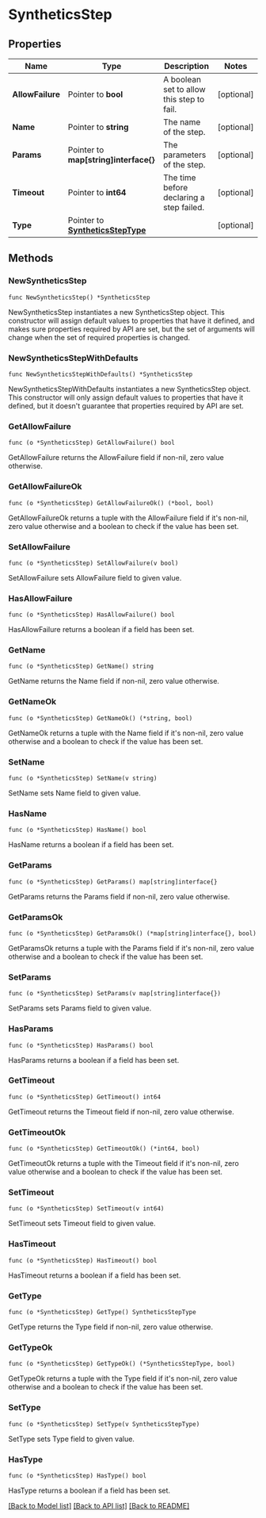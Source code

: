 # SyntheticsStep

## Properties

Name | Type | Description | Notes
---- | ---- | ----------- | ------
**AllowFailure** | Pointer to **bool** | A boolean set to allow this step to fail. | [optional] 
**Name** | Pointer to **string** | The name of the step. | [optional] 
**Params** | Pointer to **map[string]interface{}** | The parameters of the step. | [optional] 
**Timeout** | Pointer to **int64** | The time before declaring a step failed. | [optional] 
**Type** | Pointer to [**SyntheticsStepType**](SyntheticsStepType.md) |  | [optional] 

## Methods

### NewSyntheticsStep

`func NewSyntheticsStep() *SyntheticsStep`

NewSyntheticsStep instantiates a new SyntheticsStep object.
This constructor will assign default values to properties that have it defined,
and makes sure properties required by API are set, but the set of arguments
will change when the set of required properties is changed.

### NewSyntheticsStepWithDefaults

`func NewSyntheticsStepWithDefaults() *SyntheticsStep`

NewSyntheticsStepWithDefaults instantiates a new SyntheticsStep object.
This constructor will only assign default values to properties that have it defined,
but it doesn't guarantee that properties required by API are set.

### GetAllowFailure

`func (o *SyntheticsStep) GetAllowFailure() bool`

GetAllowFailure returns the AllowFailure field if non-nil, zero value otherwise.

### GetAllowFailureOk

`func (o *SyntheticsStep) GetAllowFailureOk() (*bool, bool)`

GetAllowFailureOk returns a tuple with the AllowFailure field if it's non-nil, zero value otherwise
and a boolean to check if the value has been set.

### SetAllowFailure

`func (o *SyntheticsStep) SetAllowFailure(v bool)`

SetAllowFailure sets AllowFailure field to given value.

### HasAllowFailure

`func (o *SyntheticsStep) HasAllowFailure() bool`

HasAllowFailure returns a boolean if a field has been set.

### GetName

`func (o *SyntheticsStep) GetName() string`

GetName returns the Name field if non-nil, zero value otherwise.

### GetNameOk

`func (o *SyntheticsStep) GetNameOk() (*string, bool)`

GetNameOk returns a tuple with the Name field if it's non-nil, zero value otherwise
and a boolean to check if the value has been set.

### SetName

`func (o *SyntheticsStep) SetName(v string)`

SetName sets Name field to given value.

### HasName

`func (o *SyntheticsStep) HasName() bool`

HasName returns a boolean if a field has been set.

### GetParams

`func (o *SyntheticsStep) GetParams() map[string]interface{}`

GetParams returns the Params field if non-nil, zero value otherwise.

### GetParamsOk

`func (o *SyntheticsStep) GetParamsOk() (*map[string]interface{}, bool)`

GetParamsOk returns a tuple with the Params field if it's non-nil, zero value otherwise
and a boolean to check if the value has been set.

### SetParams

`func (o *SyntheticsStep) SetParams(v map[string]interface{})`

SetParams sets Params field to given value.

### HasParams

`func (o *SyntheticsStep) HasParams() bool`

HasParams returns a boolean if a field has been set.

### GetTimeout

`func (o *SyntheticsStep) GetTimeout() int64`

GetTimeout returns the Timeout field if non-nil, zero value otherwise.

### GetTimeoutOk

`func (o *SyntheticsStep) GetTimeoutOk() (*int64, bool)`

GetTimeoutOk returns a tuple with the Timeout field if it's non-nil, zero value otherwise
and a boolean to check if the value has been set.

### SetTimeout

`func (o *SyntheticsStep) SetTimeout(v int64)`

SetTimeout sets Timeout field to given value.

### HasTimeout

`func (o *SyntheticsStep) HasTimeout() bool`

HasTimeout returns a boolean if a field has been set.

### GetType

`func (o *SyntheticsStep) GetType() SyntheticsStepType`

GetType returns the Type field if non-nil, zero value otherwise.

### GetTypeOk

`func (o *SyntheticsStep) GetTypeOk() (*SyntheticsStepType, bool)`

GetTypeOk returns a tuple with the Type field if it's non-nil, zero value otherwise
and a boolean to check if the value has been set.

### SetType

`func (o *SyntheticsStep) SetType(v SyntheticsStepType)`

SetType sets Type field to given value.

### HasType

`func (o *SyntheticsStep) HasType() bool`

HasType returns a boolean if a field has been set.


[[Back to Model list]](../README.md#documentation-for-models) [[Back to API list]](../README.md#documentation-for-api-endpoints) [[Back to README]](../README.md)


